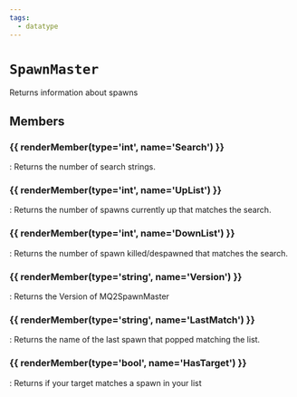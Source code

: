 ```yaml
---
tags:
  - datatype
---
```

# `SpawnMaster`

<!--dt-desc-start-->
Returns information about spawns
<!--dt-desc-end-->

## Members
<!--dt-members-start-->
### {{ renderMember(type='int', name='Search') }}

:   Returns the number of search strings.

### {{ renderMember(type='int', name='UpList') }}

:   Returns the number of spawns currently up that matches the search.

### {{ renderMember(type='int', name='DownList') }}

:   Returns the number of spawn killed/despawned that matches the search.

### {{ renderMember(type='string', name='Version') }}

:   Returns the Version of MQ2SpawnMaster

### {{ renderMember(type='string', name='LastMatch') }}

:   Returns the name of the last spawn that popped matching the list.

### {{ renderMember(type='bool', name='HasTarget') }}

:   Returns if your target matches a spawn in your list

<!--dt-members-end-->

<!--dt-linkrefs-start-->
[bool]: ../macroquest/reference/data-types/datatype-bool.md
[int]: ../macroquest/reference/data-types/datatype-int.md
[string]: ../macroquest/reference/data-types/datatype-string.md
<!--dt-linkrefs-end-->
